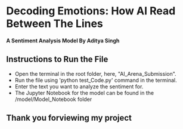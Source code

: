 # Decoding Emotions: How AI Read Between The Lines
#### A Sentiment Analysis Model By Aditya Singh

## Instructions to Run the File

- Open the terminal in the root folder, here, "AI_Arena_Submission".
- Run the file using 'python test_Code.py' command in the terminal.
- Enter the text you want to analyze the sentiment for.
- The Jupyter Notebook for the model can be found in the /model/Model_Notebook folder

## Thank you forviewing my project
